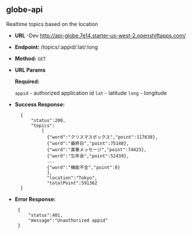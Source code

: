 **globe-api**
----
  Realtime topics based on the location

* **URL**
  -Dev
  http://api-globe.7e14.starter-us-west-2.openshiftapps.com/


* **Endpoint:**
  /topics/:appid/:lat/:long

* **Method:**
  `GET`
  
*  **URL Params**

   **Required:**
 
   `appid` - authorized application id
   `lat` - latitude
   `long` - longitude

* **Success Response:**

  ```
  	{
  		"status":200,
  		"topics":
  			[
  			  {"word":"クリスマスボックス","point":117638},
  			  {"word":"最終日","point":75148},
  			  {"word":"直筆メッセージ","point":74423},
  			  {"word":"忘年会","point":52439},
  			  ...
  			  {"word":"機能不全","point":0}
  			  ],
  			  "location":"Tokyo",
  			  "totalPoint":591362
  	}
  ```
 
* **Error Response:**

   ```
  	{
  		"status":401,
  		"message":"Unauthorized appid"
  	}
  ```
